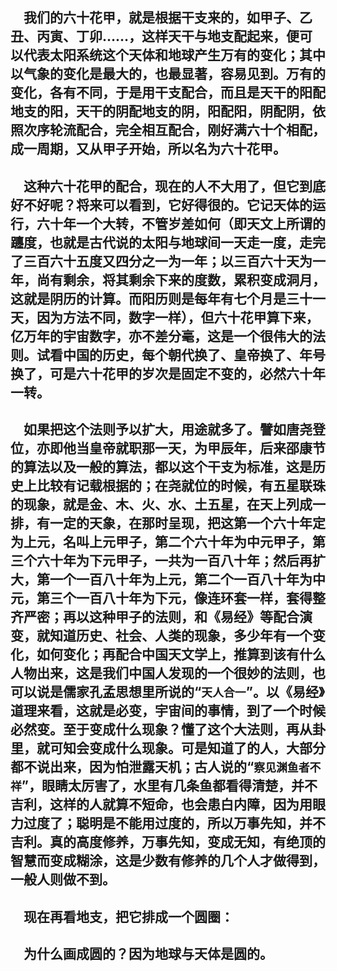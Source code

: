 &emsp;我们的六十花甲，就是根据干支来的，如甲子、乙丑、丙寅、丁卯……，这样天干与地支配起来，便可以代表太阳系统这个天体和地球产生万有的变化；其中以气象的变化是最大的，也最显著，容易见到。万有的变化，各有不同，于是用干支配合，而且是天干的阳配地支的阳，天干的阴配地支的阴，阳配阳，阴配阴，依照次序轮流配合，完全相互配合，刚好满六十个相配，成一周期，又从甲子开始，所以名为六十花甲。
---
&emsp;这种六十花甲的配合，现在的人不大用了，但它到底好不好呢？将来可以看到，它好得很的。它记天体的运行，六十年一个大转，不管岁差如何（即天文上所谓的躔度，也就是古代说的太阳与地球间一天走一度，走完了三百六十五度又四分之一为一年；以三百六十天为一年，尚有剩余，将其剩余下来的度数，累积变成洞月，这就是阴历的计算。而阳历则是每年有七个月是三十一天，因为方法不同，数字一样），但六十花甲算下来，亿万年的宇宙数字，亦不差分毫，这是一个很伟大的法则。试看中国的历史，每个朝代换了、皇帝换了、年号换了，可是六十花甲的岁次是固定不变的，必然六十年一转。
---
&emsp;如果把这个法则予以扩大，用途就多了。譬如唐尧登位，亦即他当皇帝就职那一天，为甲辰年，后来邵康节的算法以及一般的算法，都以这个干支为标准，这是历史上比较有记载根据的；在尧就位的时候，有五星联珠的现象，就是金、木、火、水、土五星，在天上列成一排，有一定的天象，在那时呈现，把这第一个六十年定为上元，名叫上元甲子，第二个六十年为中元甲子，第三个六十年为下元甲子，一共为一百八十年；然后再扩大，第一个一百八十年为上元，第二个一百八十年为中元，第三个一百八十年为下元，像连环套一样，套得整齐严密；再以这种甲子的法则，和《易经》等配合演变，就知道历史、社会、人类的现象，多少年有一个变化，如何变化；再配合中国天文学上，推算到该有什么人物出来，这是我们中国人发现的一个很妙的法则，也可以说是儒家孔孟思想里所说的“``天人合一``”。以《易经》道理来看，这就是必变，宇宙间的事情，到了一个时候必然变。至于变成什么现象？懂了这个大法则，再从卦里，就可知会变成什么现象。可是知道了的人，大部分都不说出来，因为怕泄露天机；古人说的“``察见渊鱼者不祥``”，眼睛太厉害了，水里有几条鱼都看得清楚，并不吉利，这样的人就算不短命，也会患白内障，因为用眼力过度了；聪明是不能用过度的，所以万事先知，并不吉利。真的高度修养，万事先知，变成无知，有绝顶的智慧而变成糊涂，这是少数有修养的几个人才做得到，一般人则做不到。
---
&emsp;现在再看地支，把它排成一个圆圈：
---
&emsp;为什么画成圆的？因为地球与天体是圆的。
---
